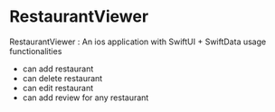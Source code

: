 # RestaurantViewer
RestaurantViewer : An ios application with SwiftUI + SwiftData usage
functionalities
- can add restaurant
- can delete restaurant
- can edit restaurant
- can add review for any restaurant


